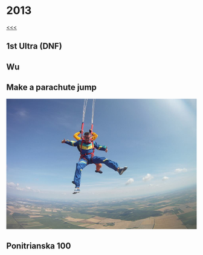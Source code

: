 
2013
======

[<<<](https://github.com/ttltrk/ELSE/blob/master/LL/LifeList.MD)

1st Ultra (DNF)
------

Wu
------

Make a parachute jump
------

![Parachute jump](https://github.com/ttltrk/ELSE/blob/master/LL/2013/2013_PJ.jpg)

Ponitrianska 100
------

